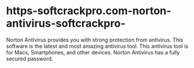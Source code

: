 # https-softcrackpro.com-norton-antivirus-softcrackpro-
 Norton Antivirus provides you with strong protection from antivirus. This software is the latest and most amazing antivirus tool. This antivirus tool is for Macs, Smartphones, and other devices. Norton Antivirus has a fully secured password. 
